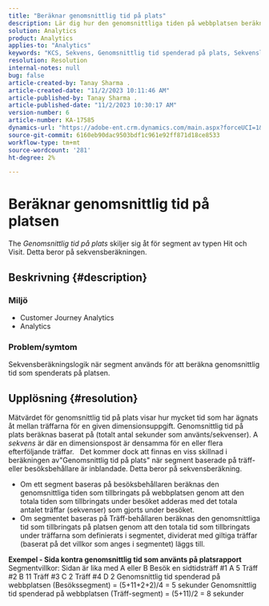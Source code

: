 ```yaml
---
title: "Beräknar genomsnittlig tid på plats"
description: Lär dig hur den genomsnittliga tiden på webbplatsen beräknas när segment baserade på Träff- eller Besök-behållare är inblandade.
solution: Analytics
product: Analytics
applies-to: "Analytics"
keywords: "KCS, Sekvens, Genomsnittlig tid spenderad på plats, Sekvenslogik"
resolution: Resolution
internal-notes: null
bug: false
article-created-by: Tanay Sharma .
article-created-date: "11/2/2023 10:11:46 AM"
article-published-by: Tanay Sharma .
article-published-date: "11/2/2023 10:30:17 AM"
version-number: 6
article-number: KA-17585
dynamics-url: "https://adobe-ent.crm.dynamics.com/main.aspx?forceUCI=1&pagetype=entityrecord&etn=knowledgearticle&id=233d9035-6879-ee11-8179-6045bd006149"
source-git-commit: 6160eb90dac9503bdf1c961e92ff871d18ce8533
workflow-type: tm+mt
source-wordcount: '281'
ht-degree: 2%

---
```


# Beräknar genomsnittlig tid på platsen


The *Genomsnittlig tid på plats* skiljer sig åt för segment av typen Hit och Visit. Detta beror på sekvensberäkningen.

## Beskrivning {#description}


### Miljö

- Customer Journey Analytics
- Analytics 




### Problem/symtom

Sekvensberäkningslogik när segment används för att beräkna genomsnittlig tid som spenderats på platsen.


## Upplösning {#resolution}


Mätvärdet för genomsnittlig tid på plats visar hur mycket tid som har ägnats åt mellan träffarna för en given dimensionsuppgift. Genomsnittlig tid på plats beräknas baserat på (totalt antal sekunder som använts/sekvenser). A *sekvens* är där en dimensionspost är densamma för en eller flera efterföljande träffar.
 
Det kommer dock att finnas en viss skillnad i beräkningen av&quot;Genomsnittlig tid på plats&quot; när segment baserade på träff- eller besöksbehållare är inblandade. Detta beror på sekvensberäkning.

- Om ett segment baseras på besöksbehållaren beräknas den genomsnittliga tiden som tillbringats på webbplatsen genom att den totala tiden som tillbringats under besöket adderas med det totala antalet träffar (sekvenser) som gjorts under besöket.
- Om segmentet baseras på Träff-behållaren beräknas den genomsnittliga tid som tillbringats på platsen genom att den totala tid som tillbringats under träffarna som definierats i segmentet, dividerat med giltiga träffar (baserat på det villkor som anges i segmentet) läggs till.


<b>Exempel - Sida kontra genomsnittlig tid som använts på platsrapport</b>
 
Segmentvillkor: Sidan är lika med A eller B Besök en sidtidsträff #1 A 5 Träff #2 B 11 Träff #3 C 2 Träff #4 D 2 Genomsnittlig tid spenderad på webbplatsen (Besökssegment) = (5+11+2+2)/4 = 5 sekunder Genomsnittlig tid spenderad på webbplatsen (Träff-segment) = (5+11)/2 = 8 sekunder
